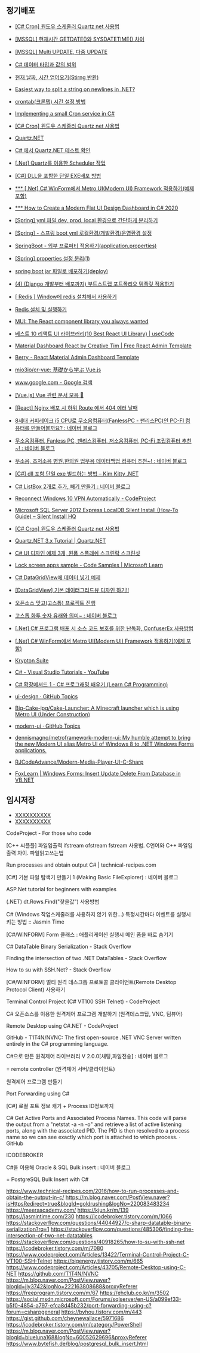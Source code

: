 
## 정기배포
- [[C# Cron] 원도우 스케줄러 Quartz net 사용법](https://codingcoding.tistory.com/168)
- [[MSSQL] 현재시간 GETDATE()와 SYSDATETIME() 차이](https://gent.tistory.com/433)
- [[MSSQL] Multi UPDATE, 다중 UPDATE](https://hermeslog.tistory.com/465)
- [C# 데이터 타입과 값의 범위](https://yaraba.tistory.com/929)
- [현재 날짜, 시간 얻어오기(Stirng 반환)](https://j07051.tistory.com/538)
- [Easiest way to split a string on newlines in .NET?](https://stackoverflow.com/questions/1547476/easiest-way-to-split-a-string-on-newlines-in-net)
- [crontab(크론탭) 시간 설정 방법](https://yangyag.tistory.com/358)
- [Implementing a small Cron service in C#](https://www.codeproject.com/Articles/10992/Implementing-a-small-Cron-service-in-C)
- [[C# Cron] 윈도우 스케줄러 Quartz net 사용법](https://codingcoding.tistory.com/168)
- [Quartz.NET](https://www.quartz-scheduler.net/)
- [C# 에서 Quartz.NET 테스트 확인](https://csksoft.tistory.com/86)
- [[.Net] Quartz를 이용한 Scheduler 작업](https://miniweb4u.tistory.com/10)
- [[C#] DLL을 포함한 단일 EXE배포 방법](https://blog.truds.kr/310/)


- [*** [.Net] C# WinForm에서 Metro UI(Modern UI) Framework 적용하기(예제 포함)](https://luckygg.tistory.com/302)
- [*** How to Create a Modern Flat UI Design Dashboard in C# 2020](https://www.youtube.com/watch?v=vYDyGxoq9JU&list=PLrv_eMPY1hmcJaE1aeRHSY8IniqVsbMtz&index=6)
- [[Spring] yml 파일 dev, prod, local 환경으로 간단하게 분리하기](https://devlog-wjdrbs96.tistory.com/m/343)
- [[Spring] - 스프링 boot yml 로컬환경/개발환경/운영환경 설정](https://yhmane.tistory.com/m/74)
- [SpringBoot - 외부 프로퍼티 적용하기(application.properties)](https://myhappyman.tistory.com/m/201)
- [[Spring] properties 설정 분리(1)](https://royleej9.tistory.com/m/entry/Spring-properties-%EC%84%A4%EC%A0%95-%EB%B6%84%EB%A6%AC)
- [spring boot jar 파일로 배포하기(deploy)](https://www.leafcats.com/178)
- [(4) (Django 개발부터 배포까지) 부트스트랩 포트폴리오 템플릿 적용하기](https://simbasimba.tistory.com/m/7)
- [[ Redis ] Window에 redis 설치해서 사용하기](https://pamyferret.tistory.com/m/9)
- [Redis 설치 및 실행하기](https://ckddn9496.tistory.com/m/106)


- [MUI: The React component library you always wanted](https://mui.com/)
- [베스트 10 리액트 UI 라이브러리(10 Best React UI Library) | useCode](https://usecode.pw/10-best-react-ui-library/)
- [Material Dashboard React by Creative Tim | Free React Admin Template](https://demos.creative-tim.com/material-dashboard-material-ui-v4/?_ga=2.223876062.491477096.1660416534-593036607.1660416534#/admin/dashboard)
- [Berry - React Material Admin Dashboard Template](https://berrydashboard.io/free/dashboard/default)
- [mio3io/cr-vue: 基礎から学ぶ Vue.js ](https://github.com/mio3io/cr-vue)
- [www.google.com - Google 검색](https://www.google.co.kr/search?q=www.google.com&client=ms-android-samsung-ss&source=android-home&sxsrf=ALiCzsZom5158ygu6BIX5OkahxZpelwBpg%3A1670159282386&source=hp&ei=spuMY6roFKnfmAX8h4bgDw&oq=www.goo&gs_lcp=ChFtb2JpbGUtZ3dzLXdpei1ocBABGAAyCwgAEIAEELEDEIMBMgUIABCABDIFCAAQgAQyBQgAEIAEMgUIABCABDIICAAQgAQQsQMyBQgAEIAEMgUIABCABDoGCLMBEIUEOgQILhADOgsILhCABBCxAxCDAToECAAQAzoLCC4QgAQQxwEQ0QM6EQguEIAEELEDEMcBENEDENQCOgoIABCABBCxAxAKOgIIBToGCAAQChADULs4WLRLYKRaaAFwAHgAgAH4AogBrAySAQcwLjMuMi4ymAEAoAEBsAEB&sclient=mobile-gws-wiz-hp)
- [[Vue.js] Vue 관련 문서 모음 👏](https://itinerant.tistory.com/m/189)
- [[React] Nginx 배포 시 하위 Route 에서 404 에러 날때](https://hello-bryan.tistory.com/m/174)
- [8세대 커피레이크 i5 CPU로 무소음컴퓨터(FanlessPC - 팬리스PC)인 PC-FI 컴퓨터를 만들어볼까요? : 네이버 블로그](https://m.blog.naver.com/computer8log/221271665885)
- [무소음컴퓨터, Fanless PC, 팬리스컴퓨터, 저소음컴퓨터, PC-Fi 조립컴퓨터 추천~! : 네이버 블로그](https://m.blog.naver.com/computer8log/222852709353)
- [무소음, 초저소음 병원,한의원 업무용 데이터백업 컴퓨터 추천~! : 네이버 블로그](https://m.blog.naver.com/PostView.naver?blogId=computer8log&logNo=222156156317&targetKeyword=&targetRecommendationCode=1)
- [[C#] dll 포함 단일 exe 빌드하는 방법 – Kim Kitty .NET](https://kimkitty.net/archives/297)
- [C# ListBox 2개로 추가, 빼기 만들기 : 네이버 블로그](https://m.blog.naver.com/PostView.naver?isHttpsRedirect=true&blogId=cjej1004&logNo=110103019637)
- [Reconnect Windows 10 VPN Automatically - CodeProject](https://www.codeproject.com/Tips/5266946/Reconnect-Windows-10-VPN-Automatically)
- [Microsoft SQL Server 2012 Express LocalDB Silent Install (How-To Guide) – Silent Install HQ](https://silentinstallhq.com/microsoft-sql-server-2012-express-localdb-silent-install-how-to-guide/)
- [[C# Cron] 윈도우 스케줄러 Quartz net 사용법](https://codingcoding.tistory.com/168)
- [Quartz.NET 3.x Tutorial | Quartz.NET](https://www.quartz-scheduler.net/documentation/quartz-3.x/tutorial/)
- [C# UI 디자인 예제 3개, 윈폼 스플래쉬 스크린락 스크린샷](https://codingcoding.tistory.com/123)
- [Lock screen apps sample - Code Samples | Microsoft Learn](https://learn.microsoft.com/en-us/samples/microsoft/windows-universal-samples/lockscreenapps/)
- [C# DataGridView에 데이터 넣기 예제](https://kinghell.tistory.com/57)
- [[DataGridView] 기본 데이터그리드뷰 디자인 하기!!](https://codingman.tistory.com/m/118)
- [오픈소스 맞고(고스톱) 프로젝트 진행](https://gamemaker.tistory.com/m/96)
- [고스톱 화투 숫자 유래와 의미~ : 네이버 블로그](https://m.blog.naver.com/crom234/221997499965)
- [[.Net] C# 프로그램 배포 시 소스 코드 보호를 위한 난독화, ConfuserEx 사용방법](https://luckygg.tistory.com/303)
- [[.Net] C# WinForm에서 Metro UI(Modern UI) Framework 적용하기(예제 포함)](https://luckygg.tistory.com/302)
- [Krypton Suite](https://github.com/Krypton-Suite)
- [C# - Visual Studio Tutorials - YouTube](https://m.youtube.com/playlist?list=PLrv_eMPY1hmcJaE1aeRHSY8IniqVsbMtz)
- [C# 확장메서드 1 - C# 프로그래밍 배우기 (Learn C# Programming)](https://www.csharpstudy.com/CSharp/CSharp-extension-method.aspx)
- [ui-design · GitHub Topics](https://github.com/topics/ui-design?l=c%23)
- [Big-Cake-jpg/Cake-Launcher: A Minecraft launcher which is using Metro UI (Under Construction)](https://github.com/Big-Cake-jpg/Cake-Launcher)
- [modern-ui · GitHub Topics](https://github.com/topics/modern-ui?l=c%23&o=asc&s=updated)
- [dennismagno/metroframework-modern-ui: My humble attempt to bring the new Modern UI alias Metro UI of Windows 8 to .NET Windows Forms applications.](
https://github.com/dennismagno/metroframework-modern-ui)
- [RJCodeAdvance/Modern-Media-Player-UI-C-Sharp](https://github.com/RJCodeAdvance/Modern-Media-Player-UI-C-Sharp)
- [FoxLearn | Windows Forms: Insert Update Delete From Database in VB.NET](https://foxlearn.com/windows-forms/insert-update-delete-from-database-in-vb-net-392.html)




## 임시저장
- [XXXXXXXXXX](YYYYYYYYYY)
- [XXXXXXXXXX](YYYYYYYYYY)

CodeProject - For those who code

[C++ 씨플플] 파일입출력 ifstream ofstream fstream 사용법. C언어와 C++ 파일입출력 차이. 파일읽고쓰는법

Run processes and obtain output C# | technical-recipes.com

[C#] 기본 파일 탐색기 만들기 1 (Making Basic FileExplorer) : 네이버 블로그

ASP.Net tutorial for beginners with examples

(.NET) dt.Rows.Find("찾을값") 사용방법

C# (Windows 작업스케줄러를 사용하지 않기 위한...) 특정시간마다 이벤트를 실행시키는 방법 :: Jasmin Time

[C#/WINFORM] Form 클래스 : 애플리케이션 실행시 메인 폼을 바로 숨기기

C# DataTable Binary Serialization - Stack Overflow

Finding the intersection of two .NET DataTables - Stack Overflow

How to su with SSH.Net? - Stack Overflow

[C#/WINFORM] 멀티 원격 데스크톱 프로토콜 클라이언트(Remote Desktop Protocol Client) 사용하기

Terminal Control Project (C# VT100 SSH Telnet) - CodeProject

C# 오픈소스를 이용한 원격제어 프로그램 개발하기 (원격데스크탑, VNC, 팀뷰어)

Remote Desktop using C#.NET - CodeProject

GitHub - T1T4N/NVNC: The first open-source .NET VNC Server written entirely in the C# programming language.

C#으로 만든 원격제어 라이브러리 V 2.0.0[채팅,파일전송] : 네이버 블로그

=
remote controller (원격제어 서버/클라이언트)

원격제어 프로그램 만들기

Port Forwarding using C#

[C#] 로컬 포트 정보 캐기 + Process ID정보까지

C# Get Active Ports and Associated Process Names. This code will parse the output from a "netstat -a -n -o" and retrieve a list of active listening ports, along with the associated PID. The PID is then resolved to a process name so we can see exactly which port is attached to which process. · GitHub

ICODEBROKER

C#을 이용해 Oracle & SQL Bulk insert : 네이버 블로그

=
PostgreSQL Bulk Insert with C#

https://www.technical-recipes.com/2016/how-to-run-processes-and-obtain-the-output-in-c/
https://m.blog.naver.com/PostView.naver?isHttpsRedirect=true&blogId=goldrushing&logNo=220083483234
https://meeraacademy.com/
https://kjun.kr/m/139
https://jasmintime.com/230
https://icodebroker.tistory.com/m/1066
https://stackoverflow.com/questions/44044927/c-sharp-datatable-binary-serialization?rq=1
https://stackoverflow.com/questions/485306/finding-the-intersection-of-two-net-datatables
https://stackoverflow.com/questions/40918265/how-to-su-with-ssh-net
https://icodebroker.tistory.com/m/7080
https://www.codeproject.com/Articles/13422/Terminal-Control-Project-C-VT100-SSH-Telnet
https://bigenergy.tistory.com/m/665
https://www.codeproject.com/Articles/43705/Remote-Desktop-using-C-NET
https://github.com/T1T4N/NVNC
https://m.blog.naver.com/PostView.naver?blogId=jjy3742&logNo=222163808688&proxyReferer
https://freeprogram.tistory.com/m/67
https://ehclub.co.kr/m/3502
https://social.msdn.microsoft.com/Forums/sqlserver/en-US/a099ef33-b5f0-4854-a797-efca8d45b232/port-forwarding-using-c?forum=csharpgeneral
https://byhou.tistory.com/m/443
https://gist.github.com/cheynewallace/5971686
https://icodebroker.tistory.com/m/category/PowerShell
https://m.blog.naver.com/PostView.naver?blogId=blueluna168&logNo=60052629696&proxyReferer
https://www.bytefish.de/blog/postgresql_bulk_insert.html
